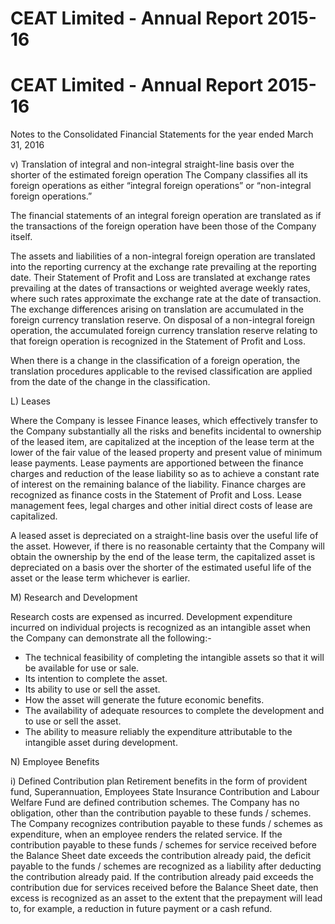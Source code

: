 # CEAT Limited - Annual Report 2015-16

# CEAT Limited - Annual Report 2015-16

Notes to the Consolidated Financial Statements for the year ended March 31, 2016

v) Translation of integral and non-integral straight-line basis over the shorter of the estimated foreign operation The Company classifies all its foreign operations as either “integral foreign operations” or “non-integral foreign operations.”

The financial statements of an integral foreign operation are translated as if the transactions of the foreign operation have been those of the Company itself.

The assets and liabilities of a non-integral foreign operation are translated into the reporting currency at the exchange rate prevailing at the reporting date. Their Statement of Profit and Loss are translated at exchange rates prevailing at the dates of transactions or weighted average weekly rates, where such rates approximate the exchange rate at the date of transaction. The exchange differences arising on translation are accumulated in the foreign currency translation reserve. On disposal of a non-integral foreign operation, the accumulated foreign currency translation reserve relating to that foreign operation is recognized in the Statement of Profit and Loss.

When there is a change in the classification of a foreign operation, the translation procedures applicable to the revised classification are applied from the date of the change in the classification.

L) Leases

Where the Company is lessee Finance leases, which effectively transfer to the Company substantially all the risks and benefits incidental to ownership of the leased item, are capitalized at the inception of the lease term at the lower of the fair value of the leased property and present value of minimum lease payments. Lease payments are apportioned between the finance charges and reduction of the lease liability so as to achieve a constant rate of interest on the remaining balance of the liability. Finance charges are recognized as finance costs in the Statement of Profit and Loss. Lease management fees, legal charges and other initial direct costs of lease are capitalized.

A leased asset is depreciated on a straight-line basis over the useful life of the asset. However, if there is no reasonable certainty that the Company will obtain the ownership by the end of the lease term, the capitalized asset is depreciated on a basis over the shorter of the estimated useful life of the asset or the lease term whichever is earlier.

M) Research and Development

Research costs are expensed as incurred. Development expenditure incurred on individual projects is recognized as an intangible asset when the Company can demonstrate all the following:-

- The technical feasibility of completing the intangible assets so that it will be available for use or sale.
- Its intention to complete the asset.
- Its ability to use or sell the asset.
- How the asset will generate the future economic benefits.
- The availability of adequate resources to complete the development and to use or sell the asset.
- The ability to measure reliably the expenditure attributable to the intangible asset during development.

N) Employee Benefits

i) Defined Contribution plan Retirement benefits in the form of provident fund, Superannuation, Employees State Insurance Contribution and Labour Welfare Fund are defined contribution schemes. The Company has no obligation, other than the contribution payable to these funds / schemes. The Company recognizes contribution payable to these funds / schemes as expenditure, when an employee renders the related service. If the contribution payable to these funds / schemes for service received before the Balance Sheet date exceeds the contribution already paid, the deficit payable to the funds / schemes are recognized as a liability after deducting the contribution already paid. If the contribution already paid exceeds the contribution due for services received before the Balance Sheet date, then excess is recognized as an asset to the extent that the prepayment will lead to, for example, a reduction in future payment or a cash refund.